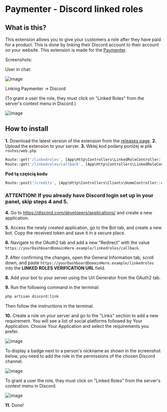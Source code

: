 # Paymenter - Discord linked roles

## What is this?

This extension allows you to give your customers a role after they have paid for a product. This is done by linking their Discord account to their account on your website. This extension is made for the [Paymenter](https://paymenter.org).

Screenshots:

User in chat: 

![image](https://github.com/CorwinDev/paymenter-discordlink/assets/88144943/9506ea21-b474-4906-bf55-5dc8010eeb77)

Linking Paymenter -> Discord

(To grant a user the role, they must click on "Linked Roles" from the server's context menu in Discord.)

![image](https://github.com/CorwinDev/paymenter-discordlink/assets/88144943/db85fd2b-bd5a-483f-8b69-cace48da967d)

## How to install

**1.** Download the latest version of the extension from the [releases page](https://github.com/CorwinDev/paymenter-discordlink/releases).
**2.** Upload the extension to your server.
**3.** Wklej kod podany poniżej w plik `routes/web.php`

```php
Route::get('/linkedroles', [App\Http\Controllers\LinkedRoleController::class, 'index'])->name('linkedroles.index')->middleware(['auth']);
Route::get('/linkedroles/callback', [App\Http\Controllers\LinkedRoleController::class, 'callback'])->name('linkedroles.callback')->middleware(['auth']);
```

**Pod tą częścią kodu**

```php
Route::post('/credits', [App\Http\Controllers\Clients\HomeController::class, 'addCredits'])->name('clients.credits.add')->middleware(['auth']);
```

### **ATTENTION!** If you already have Discord login set up in your panel, skip steps 4 and 5.

**4.** Go to https://discord.com/developers/applications/ and create a new application.

**5.** Access the newly created application, go to the Bot tab, and create a new bot. Copy the received token and save it in a secure place.

**6.** Navigate to the OAuth2 tab and add a new "Redirect" with the value `https://yourDashboardDomainHere.example/linkedroles/callback`.

**7.** After confirming the changes, open the General Information tab, scroll down, and paste `https://yourDashboardDomainHere.example/linkedroles` into the **LINKED ROLES VERIFICATION URL** field.

**8.** Add your bot to your server using the Url Generator from the OAuth2 tab.

**9.** Run the following command in the terminal:

```bash
php artisan discord:link
```
Then follow the instructions in the terminal.

**10.** Create a role on your server and go to the "Links" section to add a new requirement. You will see a list of social platforms followed by Your Application. Choose Your Application and select the requirements you prefer.

![image](https://github.com/CorwinDev/paymenter-discordlink/assets/41286754/56ed2f84-ab0d-4672-b0dc-b5b627618727)


To display a badge next to a person's nickname as shown in the screenshot below, you need to add the role in the permissions of the chosen Discord channel.

![image](https://github.com/CorwinDev/paymenter-discordlink/assets/88144943/9506ea21-b474-4906-bf55-5dc8010eeb77)

To grant a user the role, they must click on "Linked Roles" from the server's context menu in Discord.

![image](https://github.com/CorwinDev/paymenter-discordlink/assets/41286754/663a7e2f-1c2a-4247-899e-5f6031696a14)


**11.** Done!
